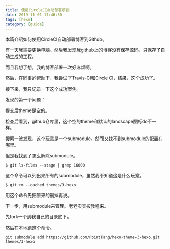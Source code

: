 ```yaml
---
title: 使用CircleCI自动部署项目
date: 2019-11-01 17:46:50
tags: [hexo]
category: [guide]
---
```


本篇介绍如何使用CircleCI自动部署博客到Github。

<!--more-->

有一天我需要更换电脑。然后我发现我github上的博客没有保存源码，只保存了自动生成的工程。

而且我想了想，我的博客部署一次好麻烦啊。

然后，在同事的帮助下，我尝试了Travis-CI和Circle CI，结果，这个成功了。

接下来，我只记录一下这个成功案例。



发现的第一个问题：

提交后theme是空的。

检查后看到，github仓库里，这个空的theme和默认的landscape图标do不一样。

搜索一波发现，这个玩意是一个submodule。然而又找不到submodule的配置在哪里。

但是我找到了怎么解除submodule。

```
$ git ls-files --stage | grep 16000
```

这个命令可以列出来所有的submodule，虽然我不知道这是什么玩意。

```
$ git rm --cached themes/3-hexo
```

用这个命令先把原来的删掉再说。

下一步，用submodule来管理。老老实实按教程来。

先fork一个到我自己的目录底下。

然后在本地跑这个命令。

```
git submodule add https://github.com/PointTang/hexo-theme-3-hexo.git themes/3-hexo


```



